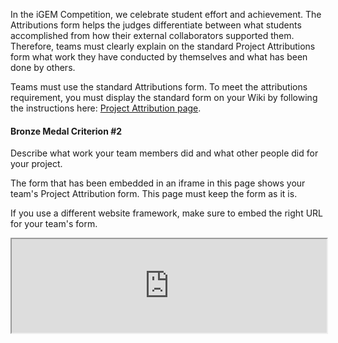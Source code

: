 In the iGEM Competition, we celebrate student effort and achievement. The Attributions form helps the judges
differentiate between what students accomplished from how their external collaborators supported them. Therefore, teams
must clearly explain on the standard Project Attributions form what work they have conducted by themselves and what has
been done by others.

Teams must use the standard Attributions form. To meet the attributions requirement, you must display the standard form
on your Wiki by following the instructions
here: [Project Attribution page](https://competition.igem.org/deliverables/project-attribution).

#### Bronze Medal Criterion \#2

Describe what work your team members did and what other people did for your project.

The form that has been embedded in an iframe in this page shows your team's Project Attribution form. This page must
keep the form as it is.

If you use a different website framework, make sure to embed the right URL for your team's form.

<!-- !!! LEAVE THE IFRAME CODE BELOW AS IT IS, THE ATTRIBUTION FORM OF YOUR TEAM !!! -->
<!-- !!! WILL BE DISPLAYED ON THIS PAGE. DO NOT REMOVE IT, OTHERWISE YOU RISK OF !!! -->
<!-- !!! NOT MEETING BRONZE MEDAL CRITERION #2  -->
<!-- !!! DO NOT CHANGE ITS INDENTATION !!! -->
<div class="row mt-4">
  <script type="text/javascript">
    // Listen to size change and update form height
    window.addEventListener("message", function (e) {
      if (e.origin === "https://teams.igem.org") {
        const {type, data} = JSON.parse(e.data);
        if (type === "igem-attribution-form") {
          const element = document.getElementById("igem-attribution-form");
          element.style.height = `${data + 50}px`;
        }
      }
    });
  </script>
  <iframe style='width: 100%' id="igem-attribution-form"
    src="https://teams.igem.org/wiki/TeamID/attributions">
  </iframe>
</div>
<!-- DO NOT REMOVE THE IFRAME CODE ABOVE -->
